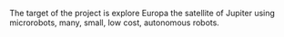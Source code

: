 The target of the project is explore Europa the satellite of Jupiter using microrobots, many, small, low cost, autonomous robots.
